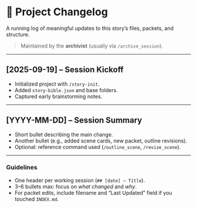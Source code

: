 # 📜 Project Changelog

A running log of meaningful updates to this story’s files, packets, and structure.

> Maintained by the **archivist** (usually via `/archive_session`).

---

## [2025-09-19] – Session Kickoff

- Initialized project with `/story-init`.
- Added `story-bible.json` and base folders.
- Captured early brainstorming notes.

---

## [YYYY-MM-DD] – Session Summary

- Short bullet describing the main change.
- Another bullet (e.g., added scene cards, new packet, outline revisions).
- Optional: reference command used (`/outline_scene`, `/revise_scene`).

---

### Guidelines

- One header per working session (`## [date] – Title`).
- 3–6 bullets max: focus on _what changed_ and _why_.
- For packet edits, include filename and “Last Updated” field if you touched `INDEX.md`.
